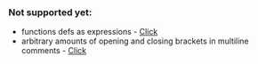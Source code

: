 ### Not supported yet:

* functions defs as expressions - [Click](https://www.lua.org/manual/5.3/manual.html#3.4.11)
* arbitrary amounts of opening and closing brackets in multiline comments - [Click](https://www.lua.org/manual/5.3/manual.html#3.1)
